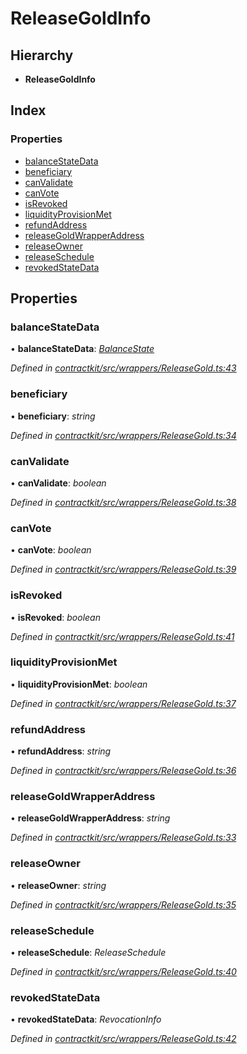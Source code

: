 # ReleaseGoldInfo

## Hierarchy

* **ReleaseGoldInfo**

## Index

### Properties

* [balanceStateData]()
* [beneficiary]()
* [canValidate]()
* [canVote]()
* [isRevoked]()
* [liquidityProvisionMet]()
* [refundAddress]()
* [releaseGoldWrapperAddress]()
* [releaseOwner]()
* [releaseSchedule]()
* [revokedStateData]()

## Properties

### balanceStateData

• **balanceStateData**: [_BalanceState_]()

_Defined in_ [_contractkit/src/wrappers/ReleaseGold.ts:43_](https://github.com/celo-org/celo-monorepo/blob/master/packages/sdk/contractkit/src/wrappers/ReleaseGold.ts#L43)

### beneficiary

• **beneficiary**: _string_

_Defined in_ [_contractkit/src/wrappers/ReleaseGold.ts:34_](https://github.com/celo-org/celo-monorepo/blob/master/packages/sdk/contractkit/src/wrappers/ReleaseGold.ts#L34)

### canValidate

• **canValidate**: _boolean_

_Defined in_ [_contractkit/src/wrappers/ReleaseGold.ts:38_](https://github.com/celo-org/celo-monorepo/blob/master/packages/sdk/contractkit/src/wrappers/ReleaseGold.ts#L38)

### canVote

• **canVote**: _boolean_

_Defined in_ [_contractkit/src/wrappers/ReleaseGold.ts:39_](https://github.com/celo-org/celo-monorepo/blob/master/packages/sdk/contractkit/src/wrappers/ReleaseGold.ts#L39)

### isRevoked

• **isRevoked**: _boolean_

_Defined in_ [_contractkit/src/wrappers/ReleaseGold.ts:41_](https://github.com/celo-org/celo-monorepo/blob/master/packages/sdk/contractkit/src/wrappers/ReleaseGold.ts#L41)

### liquidityProvisionMet

• **liquidityProvisionMet**: _boolean_

_Defined in_ [_contractkit/src/wrappers/ReleaseGold.ts:37_](https://github.com/celo-org/celo-monorepo/blob/master/packages/sdk/contractkit/src/wrappers/ReleaseGold.ts#L37)

### refundAddress

• **refundAddress**: _string_

_Defined in_ [_contractkit/src/wrappers/ReleaseGold.ts:36_](https://github.com/celo-org/celo-monorepo/blob/master/packages/sdk/contractkit/src/wrappers/ReleaseGold.ts#L36)

### releaseGoldWrapperAddress

• **releaseGoldWrapperAddress**: _string_

_Defined in_ [_contractkit/src/wrappers/ReleaseGold.ts:33_](https://github.com/celo-org/celo-monorepo/blob/master/packages/sdk/contractkit/src/wrappers/ReleaseGold.ts#L33)

### releaseOwner

• **releaseOwner**: _string_

_Defined in_ [_contractkit/src/wrappers/ReleaseGold.ts:35_](https://github.com/celo-org/celo-monorepo/blob/master/packages/sdk/contractkit/src/wrappers/ReleaseGold.ts#L35)

### releaseSchedule

• **releaseSchedule**: _ReleaseSchedule_

_Defined in_ [_contractkit/src/wrappers/ReleaseGold.ts:40_](https://github.com/celo-org/celo-monorepo/blob/master/packages/sdk/contractkit/src/wrappers/ReleaseGold.ts#L40)

### revokedStateData

• **revokedStateData**: _RevocationInfo_

_Defined in_ [_contractkit/src/wrappers/ReleaseGold.ts:42_](https://github.com/celo-org/celo-monorepo/blob/master/packages/sdk/contractkit/src/wrappers/ReleaseGold.ts#L42)

